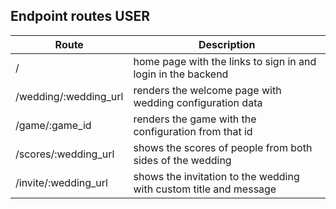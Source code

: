 ## Endpoint routes USER

| Route          |  Description                                             |
| -------------- | ------------------------------------------------------- |
| / | home page with the links to sign in and login in the backend    |
| /wedding/:wedding_url | renders the welcome page with wedding configuration data |
| /game/:game_id  | renders the game with the configuration from that id |
| /scores/:wedding_url | shows the scores of people from both sides of the wedding |
| /invite/:wedding_url   | shows the invitation to the wedding with custom title and message |
